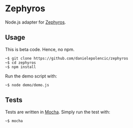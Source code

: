 # Zephyros
Node.js adapter for [Zephyros](https://github.com/sdegutis/zephyros).

## Usage
This is beta code. Hence, no npm.

    ~$ git clone https://github.com/danielepolencic/zephyros
    ~$ cd zephyros
    ~$ npm install

Run the demo script with:

    ~$ node demo/demo.js

## Tests
Tests are written in [Mocha](http://visionmedia.github.io/mocha/). Simply run
the test with:

    ~$ mocha
